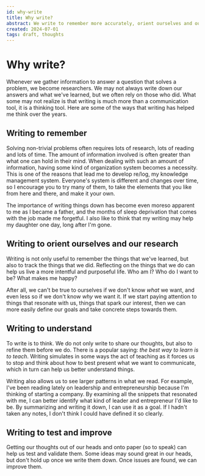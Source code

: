 ```yaml
---
id: why-write
title: Why write?
abstract: We write to remember more accurately, orient ourselves and our work, understand better, and evaluate what we think more objectively.
created: 2024-07-01
tags: draft, thoughts
---
```


# Why write?
Whenever we gather information to answer a question that solves a problem, we become researchers. We may not always write down our answers and what we've learned, but we often rely on those who did. What some may not realize is that writing is much more than a communication tool, it is a thinking tool. Here are some of the ways that writing has helped me think over the years.

## Writing to remember
Solving non-trivial problems often requires lots of research, lots of reading and lots of time. The amount of information involved is often greater than what one can hold in their mind. When dealing with such an amount of information, having some kind of organization system becomes a necessity. This is one of the reasons that lead me to develop re/log, my knowledge management system. Everyone's system is different and changes over time, so I encourage you to try many of them, to take the elements that you like from here and there, and make it your own.

The importance of writing things down has become even moreso apparent to me as I became a father, and the months of sleep deprivation that comes with the job made me forgetful. I also like to think that my writing may help my daughter one day, long after I'm gone.

## Writing to orient ourselves and our research
Writing is not only useful to remember the things that we've learned, but also to track the things that we did. Reflecting on the things that we do can help us live a more intentful and purposeful life. Who am I? Who do I want to be? What makes me happy?

After all, we can't be true to ourselves if we don't know *what* we want, and even less so if we don't know *why* we want it. If we start paying attention to things that resonate with us, things that spark our interest, then we can more easily define our goals and take concrete steps towards them.

## Writing to understand
To write is to think. We do not only write to share our thoughts, but also to refine them before we do. There is a popular saying: *the best way to learn is to teach*. Writing simulates in some ways the act of teaching as it forces us to stop and think about how to best present what we want to communicate, which in turn can help us better understand things.

Writing also allows us to see larger patterns in what we read. For example, I've been reading lately on leadership and entrepreneurship because I'm thinking of starting a company. By examining all the snippets that resonated with me, I can better identify what kind of leader and entrepreneur I'd like to be. By summarizing and writing it down, I can use it as a goal. If I hadn't taken any notes, I don't think I could have defined it so clearly.

## Writing to test and improve
Getting our thoughts out of our heads and onto paper (so to speak) can help us test and validate them. Some ideas may sound great in our heads, but don't hold up once we write them down. Once issues are found, we can improve them.

<!-- Like many skills, writing improves through practice and a willingness to accept and learn from criticism. -->
